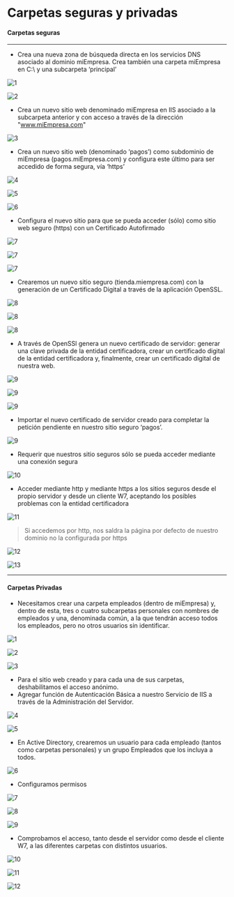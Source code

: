 # Carpetas seguras y privadas

#### Carpetas seguras
----
* Crea una nueva zona de búsqueda directa en los servicios DNS asociado al dominio miEmpresa. Crea
también una carpeta miEmpresa en C:\ y una subcarpeta ‘principal’

![1](img/seguras/1.png)

![2](img/seguras/2.png)

* Crea un nuevo sitio web denominado miEmpresa en IIS asociado a la subcarpeta anterior y con
acceso a través de la dirección "www.miEmpresa.com"

![3](img/seguras/4.png)

* Crea un nuevo
sitio web (denominado ‘pagos’) como subdominio de miEmpresa (pagos.miEmpresa.com) y configura
este último para ser accedido de forma segura, vía ‘https’

![4](img/seguras/5.png)

![5](img/seguras/6.png)

![6](img/seguras/8.png)

* Configura el nuevo sitio para
que se pueda acceder (sólo) como sitio web seguro (https) con un Certificado Autofirmado

![7](img/seguras/9.png)

![7](img/seguras/10.png)

![7](img/seguras/11.png)

* Crearemos un nuevo sitio seguro (tienda.miempresa.com) con la generación de
un Certificado Digital a través de la aplicación OpenSSL.

![8](img/seguras/13.png)

![8](img/seguras/15.png)

![8](img/seguras/16.png)

* A través de OpenSSl genera un nuevo certificado de servidor: generar una clave privada
de la entidad certificadora, crear un certificado digital de la entidad certificadora y, finalmente,
crear un certificado digital de nuestra web.

![9](img/seguras/17.png)

![9](img/seguras/18.png)

![9](img/seguras/19.png)

* Importar el nuevo certificado de servidor creado para completar la petición pendiente en
nuestro sitio seguro ‘pagos’.

![9](img/seguras/20.png)

* Requerir que nuestros sitio seguros sólo se pueda acceder mediante una conexión segura

![10](img/seguras/21.png)

*  Acceder mediante http y mediante https a los sitios seguros desde el propio servidor y
desde un cliente W7, aceptando los posibles problemas con la entidad certificadora

![11](img/seguras/22.png)

> Si accedemos por http, nos saldra la página por defecto de nuestro dominio no la configurada por https

![12](img/seguras/23.png)

![13](img/seguras/24.png)

----

#### Carpetas Privadas

* Necesitamos crear una carpeta empleados (dentro de miEmpresa) y, dentro de esta, tres o
cuatro subcarpetas personales con nombres de empleados y una, denominada común, a la que
tendrán acceso todos los empleados, pero no otros usuarios sin identificar.

![1](img/privadas/1.png)

![2](img/privadas/2.png)

![3](img/privadas/3.png)

* Para el sitio web creado y para cada una de sus carpetas, deshabilitamos el acceso anónimo.
* Agregar función de Autenticación Básica a nuestro Servicio de IIS a través de la Administración
del Servidor.

![4](img/privadas/4.png)

![5](img/privadas/5.png)

* En Active Directory, crearemos un usuario para cada empleado (tantos como carpetas
personales) y un grupo Empleados que los incluya a todos.

![6](img/privadas/6.png)

* Configuramos permisos

![7](img/privadas/7.png)

![8](img/privadas/8.png)

![9](img/privadas/9.png)

* Comprobamos el acceso, tanto desde el servidor como desde el cliente W7, a las diferentes
carpetas con distintos usuarios.

![10](img/privadas/10.png)

![11](img/privadas/11.png)

![12](img/privadas/12.png)
